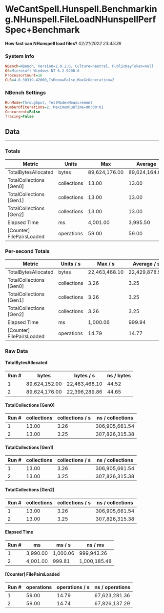 ﻿# WeCantSpell.Hunspell.Benchmarking.NHunspell.FileLoadNHunspellPerfSpec+Benchmark
__How fast can NHunspell load files?__
_02/21/2022 23:45:39_
### System Info
```ini
NBench=NBench, Version=2.0.1.0, Culture=neutral, PublicKeyToken=null
OS=Microsoft Windows NT 6.2.9200.0
ProcessorCount=16
CLR=4.0.30319.42000,IsMono=False,MaxGcGeneration=2
```

### NBench Settings
```ini
RunMode=Throughput, TestMode=Measurement
NumberOfIterations=2, MaximumRunTime=00:00:01
Concurrent=False
Tracing=False
```

## Data
-------------------

### Totals
|          Metric |           Units |             Max |         Average |             Min |          StdDev |
|---------------- |---------------- |---------------- |---------------- |---------------- |---------------- |
|TotalBytesAllocated |           bytes |   89,624,176.00 |   89,624,164.00 |   89,624,152.00 |           16.97 |
|TotalCollections [Gen0] |     collections |           13.00 |           13.00 |           13.00 |            0.00 |
|TotalCollections [Gen1] |     collections |           13.00 |           13.00 |           13.00 |            0.00 |
|TotalCollections [Gen2] |     collections |           13.00 |           13.00 |           13.00 |            0.00 |
|    Elapsed Time |              ms |        4,001.00 |        3,995.50 |        3,990.00 |            7.78 |
|[Counter] FilePairsLoaded |      operations |           59.00 |           59.00 |           59.00 |            0.00 |

### Per-second Totals
|          Metric |       Units / s |         Max / s |     Average / s |         Min / s |      StdDev / s |
|---------------- |---------------- |---------------- |---------------- |---------------- |---------------- |
|TotalBytesAllocated |           bytes |   22,463,468.10 |   22,429,878.98 |   22,396,289.86 |       47,502.19 |
|TotalCollections [Gen0] |     collections |            3.26 |            3.25 |            3.25 |            0.01 |
|TotalCollections [Gen1] |     collections |            3.26 |            3.25 |            3.25 |            0.01 |
|TotalCollections [Gen2] |     collections |            3.26 |            3.25 |            3.25 |            0.01 |
|    Elapsed Time |              ms |        1,000.06 |          999.94 |          999.81 |            0.17 |
|[Counter] FilePairsLoaded |      operations |           14.79 |           14.77 |           14.74 |            0.03 |

### Raw Data
#### TotalBytesAllocated
|           Run # |           bytes |       bytes / s |      ns / bytes |
|---------------- |---------------- |---------------- |---------------- |
|               1 |   89,624,152.00 |   22,463,468.10 |           44.52 |
|               2 |   89,624,176.00 |   22,396,289.86 |           44.65 |

#### TotalCollections [Gen0]
|           Run # |     collections | collections / s |ns / collections |
|---------------- |---------------- |---------------- |---------------- |
|               1 |           13.00 |            3.26 |  306,905,661.54 |
|               2 |           13.00 |            3.25 |  307,826,315.38 |

#### TotalCollections [Gen1]
|           Run # |     collections | collections / s |ns / collections |
|---------------- |---------------- |---------------- |---------------- |
|               1 |           13.00 |            3.26 |  306,905,661.54 |
|               2 |           13.00 |            3.25 |  307,826,315.38 |

#### TotalCollections [Gen2]
|           Run # |     collections | collections / s |ns / collections |
|---------------- |---------------- |---------------- |---------------- |
|               1 |           13.00 |            3.26 |  306,905,661.54 |
|               2 |           13.00 |            3.25 |  307,826,315.38 |

#### Elapsed Time
|           Run # |              ms |          ms / s |         ns / ms |
|---------------- |---------------- |---------------- |---------------- |
|               1 |        3,990.00 |        1,000.06 |      999,943.26 |
|               2 |        4,001.00 |          999.81 |    1,000,185.48 |

#### [Counter] FilePairsLoaded
|           Run # |      operations |  operations / s | ns / operations |
|---------------- |---------------- |---------------- |---------------- |
|               1 |           59.00 |           14.79 |   67,623,281.36 |
|               2 |           59.00 |           14.74 |   67,826,137.29 |


